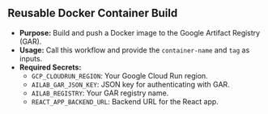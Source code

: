 ## Reusable Docker Container Build

   - **Purpose:** Build and push a Docker image to the Google Artifact Registry (GAR).
   - **Usage:** Call this workflow and provide the `container-name` and `tag` as inputs.
   - **Required Secrets:**
     - `GCP_CLOUDRUN_REGION`: Your Google Cloud Run region.
     - `AILAB_GAR_JSON_KEY`: JSON key for authenticating with GAR.
     - `AILAB_REGISTRY`: Your GAR registry name.
     - `REACT_APP_BACKEND_URL`: Backend URL for the React app.
